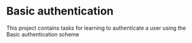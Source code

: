 # Basic authentication

This project contains tasks for learning to authenticate a user using the Basic authentication scheme
